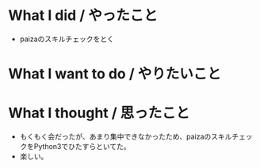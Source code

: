 # What I did / やったこと
- paizaのスキルチェックをとく

# What I want to do / やりたいこと

# What I thought / 思ったこと
- もくもく会だったが、あまり集中できなかったため、paizaのスキルチェックをPython3でひたすらといてた。
- 楽しい。
